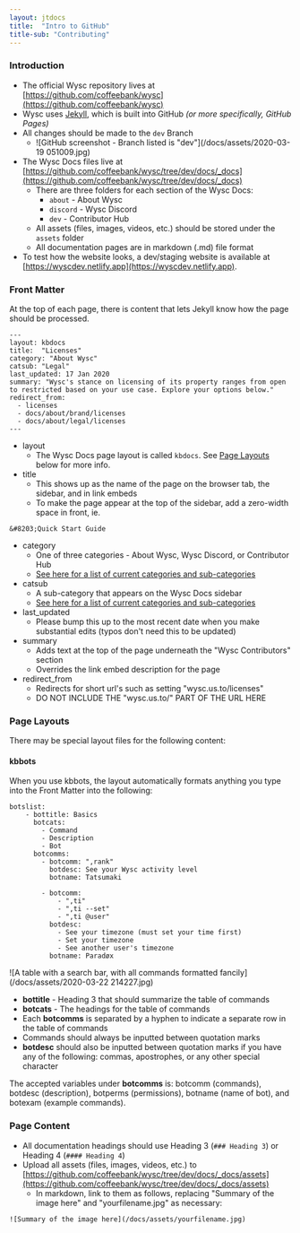 ```yaml
---
layout: jtdocs
title:  "Intro to GitHub"
title-sub: "Contributing"
---
```



### Introduction
- The official Wysc repository lives at [https://github.com/coffeebank/wysc](https://github.com/coffeebank/wysc)
- Wysc uses [Jekyll](https://jekyllrb.com/), which is built into GitHub *(or more specifically, GitHub Pages)*
- All changes should be made to the `dev` Branch
    - ![GitHub screenshot - Branch listed is "dev"](/docs/assets/2020-03-19 051009.jpg)
- The Wysc Docs files live at [https://github.com/coffeebank/wysc/tree/dev/docs/_docs](https://github.com/coffeebank/wysc/tree/dev/docs/_docs)
    - There are three folders for each section of the Wysc Docs:
        - `about` - About Wysc
        - `discord` - Wysc Discord
        - `dev` - Contributor Hub
    - All assets (files, images, videos, etc.) should be stored under the `assets` folder
    - All documentation pages are in markdown (.md) file format
- To test how the website looks, a dev/staging website is available at [https://wyscdev.netlify.app](https://wyscdev.netlify.app).


### Front Matter

At the top of each page, there is content that lets Jekyll know how the page should be processed.

```
---
layout: kbdocs
title:  "Licenses"
category: "About Wysc"
catsub: "Legal"
last_updated: 17 Jan 2020
summary: "Wysc's stance on licensing of its property ranges from open to restricted based on your use case. Explore your options below."
redirect_from:
  - licenses
  - docs/about/brand/licenses
  - docs/about/legal/licenses
---
```

- layout
    - The Wysc Docs page layout is called `kbdocs`. See [Page Layouts](#page-layouts) below for more info.
- title
    - This shows up as the name of the page on the browser tab, the sidebar, and in link embeds
    - To make the page appear at the top of the sidebar, add a zero-width space in front, ie.  
```
&#8203;Quick Start Guide
```
- category
    - One of three categories - About Wysc, Wysc Discord, or Contributor Hub
    - [See here for a list of current categories and sub-categories](https://github.com/coffeebank/wysc/blob/dev/docs/_data/docscat.yml)
- catsub
    - A sub-category that appears on the Wysc Docs sidebar
    - [See here for a list of current categories and sub-categories](https://github.com/coffeebank/wysc/blob/dev/docs/_data/docscat.yml)
- last_updated
    - Please bump this up to the most recent date when you make substantial edits (typos don't need this to be updated)
- summary
    - Adds text at the top of the page underneath the "Wysc Contributors" section
    - Overrides the link embed description for the page
- redirect_from
    - Redirects for short url's such as setting "wysc.us.to/licenses"
    - DO NOT INCLUDE THE "wysc.us.to/" PART OF THE URL HERE


### Page Layouts

There may be special layout files for the following content:

#### kbbots

When you use kbbots, the layout automatically formats anything you type into the Front Matter into the following:

```
botslist:
    - bottitle: Basics
      botcats:
        - Command
        - Description
        - Bot
      botcomms:
        - botcomm: ",rank"
          botdesc: See your Wysc activity level
          botname: Tatsumaki

        - botcomm:
            - ",ti"
            - ",ti --set"
            - ",ti @user"
          botdesc:
            - See your timezone (must set your time first)
            - Set your timezone
            - See another user's timezone
          botname: Paradøx
```
![A table with a search bar, with all commands formatted fancily](/docs/assets/2020-03-22 214227.jpg)

- **bottitle** - Heading 3 that should summarize the table of commands
- **botcats** - The headings for the table of commands
- Each **botcomms** is separated by a hyphen to indicate a separate row in the table of commands
- Commands should always be inputted between quotation marks
- **botdesc** should also be inputted between quotation marks if you have any of the following: commas, apostrophes, or any other special character

The accepted variables under **botcomms** is: botcomm (commands), botdesc (description), botperms (permissions), botname (name of bot), and botexam (example commands). 



### Page Content

- All documentation headings should use Heading 3 (`### Heading 3`) or Heading 4 (`#### Heading 4`)
- Upload all assets (files, images, videos, etc.) to [https://github.com/coffeebank/wysc/tree/dev/docs/_docs/assets](https://github.com/coffeebank/wysc/tree/dev/docs/_docs/assets)
    - In markdown, link to them as follows, replacing "Summary of the image here" and "yourfilename.jpg" as necessary:  
```
![Summary of the image here](/docs/assets/yourfilename.jpg)
```

